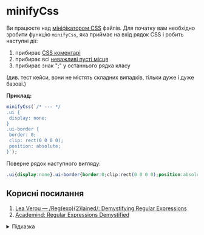# minifyCss

Ви працюєте над [мініфікатором CSS](https://en.wikipedia.org/wiki/Minification_(programming)) файлів. Для початку вам необхідно зробити функцію `minifyCss`, яка приймає на вхід рядок CSS і робить наступні дії:

1. прибирає [CSS коментарі](https://developer.mozilla.org/en-US/docs/Web/CSS/Comments)
1. прибирає всі [неважливі пусті місця](https://developer.mozilla.org/en-US/docs/Learn/Getting_started_with_the_web/CSS_basics#anatomy_of_a_css_ruleset)
1. прибирає знак ";" у останнього рядка класу

(див. тест кейси, вони не містять складних випадків, тільки дуже і дуже базові.)

**Приклад:**

```js
minifyCss(`/* --- */
.ui {
 display: none;
}
.ui-border {
 border: 0;
 clip: rect(0 0 0 0);
 position: absolute;
}`);
```

Поверне рядок наступного вигляду:

```css
.ui{display:none}.ui-border{border:0;clip:rect(0 0 0 0);position:absolute}
```

## Корисні посилання

1. [Lea Verou — /Reg(exp){2}lained/: Demystifying Regular Expressions](https://www.youtube.com/watch?v=M7vDtxaD7ZU)
1. [Academind: Regular Expressions Demystified](https://www.youtube.com/watch?v=0LKdKixl5Ug&list=PL55RiY5tL51ryV3MhCbH8bLl7O_RZGUUE&index=1)

<details>
  <summary>Підказка</summary>

___

  1. Зверніть увагу на метод [replaceAll](https://developer.mozilla.org/en-US/docs/Web/JavaScript/Reference/Global_Objects/String/replaceAll)
  1. Вам може знадобитись ["Regular expression syntax cheatsheet"](https://developer.mozilla.org/en-US/docs/Web/JavaScript/Guide/Regular_Expressions/Cheatsheet)
  1. Для виконання пункту 2 (прибрати незначущі пусті місця), достатньо прибрати усі пусті місця до і після `{`, `}`, `:`, `;`

</details>

